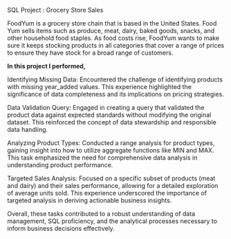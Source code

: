 SQL Project : Grocery Store Sales

FoodYum is a grocery store chain that is based in the United States.
Food Yum sells items such as produce, meat, dairy, baked goods, snacks, and other household food staples.
As food costs rise, FoodYum wants to make sure it keeps stocking products in all categories that cover a range of prices to ensure they have stock for a broad range of customers.


**In this project I performed,**

Identifying Missing Data: Encountered the challenge of identifying products with missing year_added values. This experience highlighted the significance of data completeness and its implications on pricing strategies.

Data Validation Query: Engaged in creating a query that validated the product data against expected standards without modifying the original dataset. This reinforced the concept of data stewardship and responsible data handling.

Analyzing Product Types: Conducted a range analysis for product types, gaining insight into how to utilize aggregate functions like MIN and MAX. This task emphasized the need for comprehensive data analysis in understanding product performance.

Targeted Sales Analysis: Focused on a specific subset of products (meat and dairy) and their sales performance, allowing for a detailed exploration of average units sold. This experience underscored the importance of targeted analysis in deriving actionable business insights.

Overall, these tasks contributed to a robust understanding of data management, SQL proficiency, and the analytical processes necessary to inform business decisions effectively.
